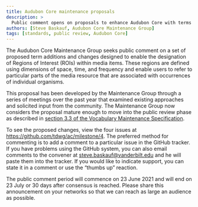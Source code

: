 ```yaml
---
title: Audubon Core maintenance proposals
description: >
  Public comment opens on proposals to enhance Audubon Core with terms for Region of Interest (ROI)
authors: [Steve Baskauf, Audubon Core Maintenance Group]
tags: [standards, public review, Audubon Core]
---
```


The Audubon Core Maintenance Group seeks public comment on a set of proposed term additions and changes designed to enable the designation of Regions of Interest (ROIs) within media items. These regions are defined using dimensions of space, time, and frequency and enable users to refer to particular parts of the media resource that are associated with occurrences of individual organisms. 

This proposal has been developed by the Maintenance Group through a series of meetings over the past year that examined existing approaches and solicited input from the community. The Maintenance Group now considers the proposal mature enough to move into the public review phase as described in [section 3.3 of the Vocabulary Maintenance Specification](http://rs.tdwg.org/vms/doc/specification/#33-changes-to-vocabulary-terms). 

To see the proposed changes, view the four issues at <https://github.com/tdwg/ac/milestone/4>. The preferred method for commenting is to add a comment to a particular issue in the GitHub tracker. If you have problems using the GitHub system, you can also email comments to the convener at <steve.baskauf@vanderbilt.edu> and he will paste them into the tracker. If you would like to indicate support, you can state it in a comment or use the “thumbs up” reaction.

The public comment period will commence on 23 June 2021 and will end on 23 July or 30 days after consensus is reached. Please share this announcement on your networks so that we can reach as large an audience as possible.

